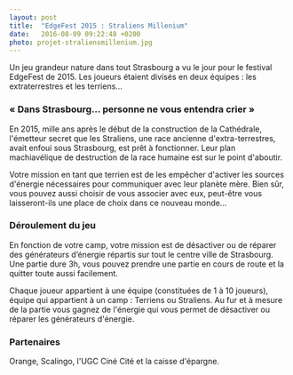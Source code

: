 ```yaml
---
layout: post
title:  "EdgeFest 2015 : Straliens Millenium"
date:   2016-08-09 09:22:48 +0200
photo: projet-straliensmillenium.jpg
---
```

Un jeu grandeur nature dans tout Strasbourg a vu le jour pour le festival EdgeFest de 2015. Les joueurs étaient divisés en deux équipes : les extraterrestres et les terriens...

### « Dans Strasbourg... personne ne vous entendra crier »

En 2015, mille ans après le début de la construction de la Cathédrale, l'émetteur secret que les Straliens, une race ancienne d'extra-terrestres, avait enfoui sous Strasbourg, est prêt à fonctionner.
Leur plan machiavélique de destruction de la race humaine est sur le point d'aboutir.

Votre mission en tant que terrien est de les empêcher d'activer les sources d'énergie nécessaires pour communiquer avec leur planète mère.
Bien sûr, vous pouvez aussi choisir de vous associer avec eux, peut-être vous laisseront-ils une place de choix dans ce nouveau monde...

### Déroulement du jeu

En fonction de votre camp, votre mission est de désactiver ou de réparer des générateurs d’énergie répartis sur tout le centre ville de Strasbourg.
Une partie dure 3h, vous pouvez prendre une partie en cours de route et la quitter toute aussi facilement.

Chaque joueur appartient à une équipe (constituées de 1 à 10 joueurs), équipe qui appartient à un camp : Terriens ou Straliens.
Au fur et à mesure de la partie vous gagnez de l'énergie qui vous permet de désactiver ou réparer les générateurs d'énergie.

### Partenaires

Orange, Scalingo, l'UGC Ciné Cité et la caisse d'épargne.